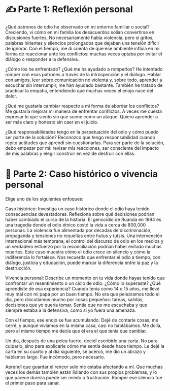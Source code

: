 # ✍️ Parte 1: Reflexión personal

¿Qué patrones de odio he observado en mi entorno familiar o social?
Creciendo, vi cómo en mi familia los desacuerdos solían convertirse en discusiones fuertes. No necesariamente había violencia, pero sí gritos, palabras hirientes y silencios prolongados que dejaban una tensión difícil de ignorar. Con el tiempo, me di cuenta de que ese ambiente influía en mi forma de reaccionar ante los conflictos: muchas veces optaba por evitar el diálogo o responder a la defensiva.

¿Cómo los he enfrentado? ¿Qué me ha ayudado a romperlos?
He intentado romper con esos patrones a través de la introspección y el diálogo. Hablar con amigos, leer sobre comunicación no violenta y, sobre todo, aprender a escuchar sin interrumpir, me han ayudado bastante. También he tratado de practicar la empatía, entendiendo que muchas veces el enojo nace del dolor.

¿Qué me gustaría cambiar respecto a mi forma de abordar los conflictos?
Me gustaría mejorar mi manera de enfrentar conflictos. A veces me cuesta expresar lo que siento sin que suene como un ataque. Quiero aprender a ser más claro y honesto sin caer en el juicio.

¿Qué responsabilidades tengo en la perpetuación del odio y cómo puedo ser parte de la solución?
Reconozco que tengo responsabilidad cuando repito actitudes que aprendí sin cuestionarlas. Para ser parte de la solución, debo empezar por mí: revisar mis reacciones, ser consciente del impacto de mis palabras y elegir construir en vez de destruir con ellas.

# 💬 Parte 2: Caso histórico o vivencia personal
Elige uno de los siguientes enfoques:

Caso histórico: Investiga un caso histórico donde el odio haya tenido consecuencias devastadoras. Reflexiona sobre qué decisiones podrían haber cambiado el curso de la historia.
El genocidio de Ruanda en 1994 es una tragedia donde el odio étnico costó la vida a cerca de 800,000 personas. La violencia fue alimentada por décadas de discriminación, propaganda y tensiones no resueltas entre hutus y tutsis.
Una intervención internacional más temprana, el control del discurso de odio en los medios y un verdadero esfuerzo por la reconciliación podrían haber evitado muchas muertes. Este caso muestra cómo el odio crece en silencio y cómo la indiferencia lo fortalece.
Nos recuerda que enfrentar el odio a tiempo, con diálogo, justicia y educación, puede marcar la diferencia entre la paz y la destrucción.

Vivencia personal: Describe un momento en tu vida donde hayas tenido que confrontar un resentimiento o un ciclo de odio. ¿Cómo lo superaste? ¿Qué aprendiste de esa experiencia?
Cuando tenía como 14 o 15 años, me llevé muy mal con mi papá por un buen tiempo. No era que peleáramos todo el día, pero discutíamos mucho por cosas pequeñas: tareas, salidas, decisiones que yo quería tomar. Sentía que no me escuchaba y que siempre estaba a la defensiva, como si yo fuera una amenaza.

Con el tiempo, ese enojo se fue acumulando. Dejé de contarle cosas, me cerré, y aunque vivíamos en la misma casa, casi no hablábamos. Me dolía, pero al mismo tiempo me decía que él era el que tenía que cambiar.

Un día, después de una pelea fuerte, decidí escribirle una carta. No para culparlo, sino para explicarle cómo me sentía desde hace tiempo. Le dejé la carta en su cuarto y al día siguiente, se acercó, me dio un abrazo y hablamos largo. Fue incómodo, pero necesario.

Aprendí que guardar el rencor solo me estaba afectando a mí. Que muchas veces los demás también están lidiando con sus propios problemas, y lo que parece dureza puede ser miedo o frustración. Romper ese silencio fue el primer paso para sanar.
